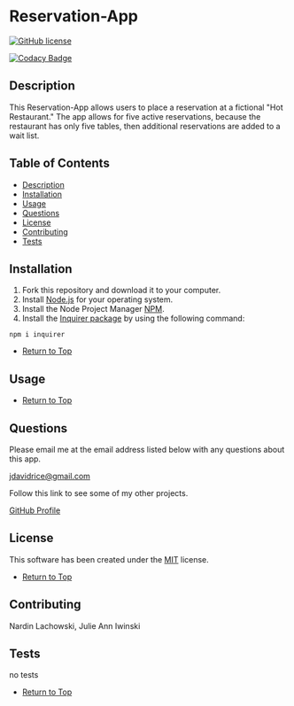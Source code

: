 # Reservation-App

[![GitHub license](https://img.shields.io/badge/license-MIT-brightgreen)](https://img.shields.io/badge/license-MIT-brightgreen)

[![Codacy Badge](https://app.codacy.com/project/badge/Grade/37df8ab6907f4827b604fe89b14c9f58)](https://www.codacy.com/gh/jdavidrice/Reservation-App/dashboard?utm_source=github.com&amp;utm_medium=referral&amp;utm_content=jdavidrice/Reservation-App&amp;utm_campaign=Badge_Grade)

## Description 

This Reservation-App allows users to place a reservation at a fictional "Hot Restaurant." The app allows for five active reservations, because the restaurant has only five tables, then additional reservations are added to a wait list.  

## Table of Contents

*   [Description](#Description)
*   [Installation](#Installation)
*   [Usage](#Usage)
*   [Questions](#Questions)
*   [License](#License)
*   [Contributing](#Contributing)
*   [Tests](#Tests)

## Installation

1.  Fork this repository and download it to your computer.
2.  Install [Node.js](https://nodejs.org/en/download/) for your operating system. 
3.  Install the Node Project Manager [NPM](https://docs.npmjs.com/downloading-and-installing-node-js-and-npm).
4.  Install the [Inquirer package](https://www.npmjs.com/package/inquirer) by using the following command:
```
npm i inquirer
```
*   [Return to Top](#Description)

## Usage 


*   [Return to Top](#Description)

## Questions

Please email me at the email address listed below with any questions about this app. 

[jdavidrice@gmail.com](mailto:jdavidrice@gmail.com)

Follow this link to see some of my other projects.

[GitHub Profile](https://github.com/jdavidrice)

## License
    
This software has been created under the [MIT](https://choosealicense.com/licenses/mit/) license.

*   [Return to Top](#Description)  

## Contributing

Nardin Lachowski, Julie Ann Iwinski

## Tests

no tests

*   [Return to Top](#Description)
